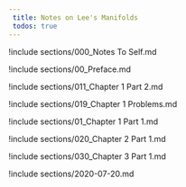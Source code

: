 ```yaml
---
 title: Notes on Lee's Manifolds
 todos: true
---
```



!include sections/000_Notes To Self.md

!include sections/00_Preface.md

!include sections/011_Chapter 1 Part 2.md

!include sections/019_Chapter 1 Problems.md

!include sections/01_Chapter 1 Part 1.md

!include sections/020_Chapter 2 Part 1.md

!include sections/030_Chapter 3 Part 1.md

!include sections/2020-07-20.md

